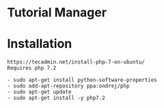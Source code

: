 # Tutorial Manager

# Installation
    https://tecadmin.net/install-php-7-on-ubuntu/
    Requires php 7.2

    - sudo apt-get install python-software-properties
    - sudo add-apt-repository ppa:ondrej/php
    - sudo apt-get update
    - sudo apt-get install -y php7.2
